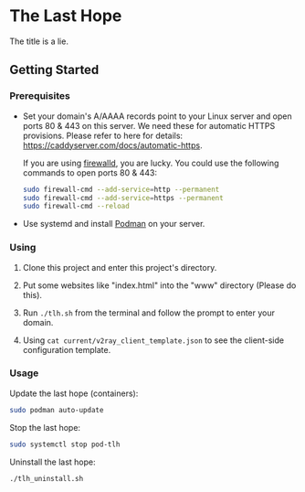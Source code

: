 # The Last Hope

The title is a lie.

## Getting Started

### Prerequisites

* Set your domain's A/AAAA records point to your Linux server and open ports 80 & 443 on this server. We need these for automatic HTTPS provisions. Please refer to here for details: https://caddyserver.com/docs/automatic-https.

  If you are using [firewalld](https://firewalld.org/), you are lucky. You could use the following commands to open ports 80 & 443:

  ```bash
  sudo firewall-cmd --add-service=http --permanent
  sudo firewall-cmd --add-service=https --permanent
  sudo firewall-cmd --reload
  ```

* Use systemd and install [Podman](https://podman.io/) on your server.

### Using

1. Clone this project and enter this project's directory.

2. Put some websites like "index.html" into the "www" directory (Please do this).

3. Run `./tlh.sh` from the terminal and follow the prompt to enter your domain.

5. Using `cat current/v2ray_client_template.json` to see the client-side configuration template.

### Usage

Update the last hope (containers):

```bash
sudo podman auto-update
```

Stop the last hope:

```bash
sudo systemctl stop pod-tlh
```

Uninstall the last hope:

```bash
./tlh_uninstall.sh
```
